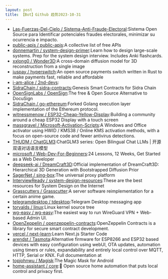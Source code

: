 ```yaml
---
layout: post
title: 【Bot】Github 趋势2023-10-31
---
```


* [Las-Fuerzas-Del-Cielo / Sistema-Anti-Fraude-Electoral](https://github.com/Las-Fuerzas-Del-Cielo/Sistema-Anti-Fraude-Electoral):Sistema Open Source para Identificar potenciales fraudes electorales, minimizar su ocurrencia e impacto.
* [public-apis / public-apis](https://github.com/public-apis/public-apis):A collective list of free APIs
* [donnemartin / system-design-primer](https://github.com/donnemartin/system-design-primer):Learn how to design large-scale systems. Prep for the system design interview. Includes Anki flashcards.
* [xxlong0 / Wonder3D](https://github.com/xxlong0/Wonder3D):A cross-domain diffusion model for 3D reconstruction from a single image
* [juspay / hyperswitch](https://github.com/juspay/hyperswitch):An open source payments switch written in Rust to make payments fast, reliable and affordable
* [i-am-alice / 2nd-devs](https://github.com/i-am-alice/2nd-devs):
* [SidraChain / sidra-contracts](https://github.com/SidraChain/sidra-contracts):Genesis Smart Contracts for Sidra Chain
* [OpenSignLabs / OpenSign](https://github.com/OpenSignLabs/OpenSign):The free & Open Source Alternative to DocuSign
* [SidraChain / go-ethereum](https://github.com/SidraChain/go-ethereum):Forked Golang execution layer implementation of the Ethereum protocol.
* [witnessmenow / ESP32-Cheap-Yellow-Display](https://github.com/witnessmenow/ESP32-Cheap-Yellow-Display):Building a community around a cheap ESP32 Display with a touch screen
* [massgravel / Microsoft-Activation-Scripts](https://github.com/massgravel/Microsoft-Activation-Scripts):A Windows and Office activator using HWID / KMS38 / Online KMS activation methods, with a focus on open-source code and fewer antivirus detections.
* [THUDM / ChatGLM3](https://github.com/THUDM/ChatGLM3):ChatGLM3 series: Open Bilingual Chat LLMs | 开源双语对话语言模型
* [microsoft / Web-Dev-For-Beginners](https://github.com/microsoft/Web-Dev-For-Beginners):24 Lessons, 12 Weeks, Get Started as a Web Developer
* [deepseek-ai / DreamCraft3D](https://github.com/deepseek-ai/DreamCraft3D):Official implementation of DreamCraft3D: Hierarchical 3D Generation with Bootstrapped Diffusion Prior
* [SagerNet / sing-box](https://github.com/SagerNet/sing-box):The universal proxy platform
* [InterviewReady / system-design-resources](https://github.com/InterviewReady/system-design-resources):These are the best resources for System Design on the Internet
* [Grasscutters / Grasscutter](https://github.com/Grasscutters/Grasscutter):A server software reimplementation for a certain anime game.
* [telegramdesktop / tdesktop](https://github.com/telegramdesktop/tdesktop):Telegram Desktop messaging app
* [torvalds / linux](https://github.com/torvalds/linux):Linux kernel source tree
* [wg-easy / wg-easy](https://github.com/wg-easy/wg-easy):The easiest way to run WireGuard VPN + Web-based Admin UI.
* [OpenZeppelin / openzeppelin-contracts](https://github.com/OpenZeppelin/openzeppelin-contracts):OpenZeppelin Contracts is a library for secure smart contract development.
* [vercel / next-learn](https://github.com/vercel/next-learn):Learn Next.js Starter Code
* [arendst / Tasmota](https://github.com/arendst/Tasmota):Alternative firmware for ESP8266 and ESP32 based devices with easy configuration using webUI, OTA updates, automation using timers or rules, expandability and entirely local control over MQTT, HTTP, Serial or KNX. Full documentation at
* [topjohnwu / Magisk](https://github.com/topjohnwu/Magisk):The Magic Mask for Android
* [home-assistant / core](https://github.com/home-assistant/core):🏡 Open source home automation that puts local control and privacy first.
